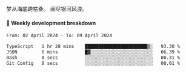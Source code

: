 梦从海底跨枯桑。
阅尽银河风浪。


#### 📝 Weekly development breakdown

<!--START_SECTION:waka-->

```txt
From: 02 April 2024 - To: 09 April 2024

TypeScript   1 hr 28 mins    ███████████████████████▒░   93.30 %
JSON         6 mins          █▓░░░░░░░░░░░░░░░░░░░░░░░   06.39 %
Bash         0 secs          ░░░░░░░░░░░░░░░░░░░░░░░░░   00.31 %
Git Config   0 secs          ░░░░░░░░░░░░░░░░░░░░░░░░░   00.01 %
```

<!--END_SECTION:waka-->



